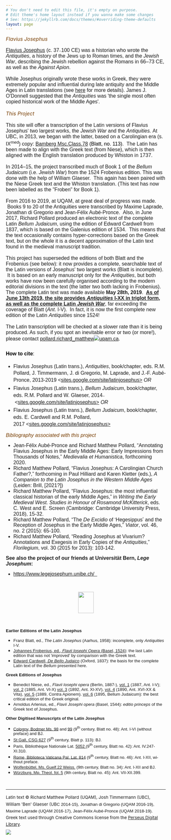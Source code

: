 ```yaml
---
# You don't need to edit this file, it's empty on purpose.
# Edit theme's home layout instead if you wanna make some changes
# See: https://jekyllrb.com/docs/themes/#overriding-theme-defaults
layout: page
---
```


<div xmlns="http://www.w3.org/1999/xhtml" class="sites-layout-name-one-column-hf sites-layout-vbox"><div class="sites-layout-tile sites-tile-name-header"><div dir="ltr"><div><i><font color="#783f04" size="3">Flavius Josephus</font></i></div>
<div><br>
</div>
<div><font face="trebuchet ms, sans-serif" size="3"><a href="http://en.wikipedia.org/wiki/Josephus" target="_blank" rel="nofollow">Flavius Josephus</a> (c. 37</font><span style="font-family:Palatino Linotype,serif;background-color:transparent;font-size:10pt">–</span><span style="font-family:trebuchet ms,sans-serif;font-size:medium;background-color:transparent">100 CE) was a historian who wrote the <i>Antiquities</i>, a history of the Jews up to Roman times, and the <i>Jewish War</i>, describing&nbsp;</span><span style="background-color:transparent"><font face="trebuchet ms, sans-serif" size="3">the Jewish rebellion against the Romans in 66–73 CE, as well as the <i>Against Apion</i>.</font></span></div>
<div><span style="background-color:transparent"><font face="trebuchet ms, sans-serif" size="3"><br>
</font></span></div>
<div><span style="background-color:transparent"><font face="trebuchet ms, sans-serif" size="3">While Josephus originally wrote these works in Greek, they were extremely popular and influential during late antiquity and the Middle Ages in Latin translations&nbsp;(see <a href="https://sites.google.com/site/latinjosephus/background">here</a>&nbsp;for more details). James J. O'Donnell suggested that the <i>Antiquities </i>was '</font></span><span style="background-color:transparent"><font face="trebuchet ms, sans-serif" size="3">the single most often copied historical work of the Middle Ages'.</font></span></div>
<div><span style="background-color:transparent"><font face="trebuchet ms, sans-serif" size="3"><br>
</font></span></div>
<div><i><font color="#783f04" size="3">This Project</font></i></div>
<div><span style="background-color:transparent"><font face="trebuchet ms, sans-serif" size="3"><br>
</font></span></div>
<font face="trebuchet ms, sans-serif" size="3">This site will offer a transcription of the Latin versions of Flavius Josephus' two largest works, the <i>Jewish War&nbsp;</i>and the <i>Antiquities.</i>&nbsp;At UBC, in 2013, we began with the latter,&nbsp;based on a Carolingian era (s. IX<sup>med</sup>) copy:&nbsp;<span style="color:rgb(0,0,0)"><a href="http://bsbsbb.bsb.lrz.de/~db/0000/sbb00000114/images/" target="_blank" rel="nofollow">Bamberg Msc.Class.78</a><b>&nbsp;</b></span><span style="color:rgb(0,0,0)">(Blatt, no. 113)</span>. &nbsp;The Latin has been made to align with the Greek text (from Niese), which is then aligned with the English translation produced by Whiston in 1737.</font>
<div><font face="trebuchet ms, sans-serif" size="3"><br>
</font></div>
<div><font face="trebuchet ms, sans-serif" size="3">In 2014</font><span style="background-color:transparent"><font face="trebuchet ms, sans-serif" size="3">–15, the project transcribed much of Book 1 of the <i>Bellum Judaicum </i>(i.e. <i>Jewish War</i>) from the 1524 Frobenius edition. This was done with the help of William Glaeser. &nbsp;This again has been paired with the Niese Greek text and the Whiston translation. (This text has now been labelled as the "Froben" for Book 1).</font></span></div><div><span style="background-color:transparent"><font face="trebuchet ms, sans-serif" size="3"><br></font></span></div><div><span style="background-color:transparent"><font face="trebuchet ms, sans-serif" size="3">From 2016 to 2019, at UQAM, at great deal of progress was made. &nbsp;Books 9 to 20 of the Antiquities were transcribed by Maxime Laprade, Jonathan di Gregorio and Jean-Félix Aubé-Pronce. &nbsp;Also, in June 2017, Richard Pollard produced an electronic text of the complete Latin&nbsp;<i>Bellum Judaicum</i>, using the edition of Edward Cardwell from 1837, which is based on the Galenius edition of 1534. &nbsp;This means that the text occasionally contains hyper-corrections based on the Greek text, but on the whole it is a decent approximation of the Latin text found in the medieval manuscript tradition.</font></span></div>
<div><font face="trebuchet ms, sans-serif" size="3"><br>
</font><font face="trebuchet ms, sans-serif" size="3">This project has superseded the editions of both Blatt and the Frobenius (see below): it now provides a complete, searchable text of the Latin versions of Josephus' two largest works (Blatt is incomplete). &nbsp;It is based on an early manuscript only for the <i>Antiquities</i>, but both works have now been carefully organised according to the modern editorial divisions in the text (the latter two both lacking in Frobenius). The complete Latin text was made available <b>May 28th, 2019</b>.&nbsp;&nbsp;<b><u>As of June 13th 2019, the site provides&nbsp;<i>Antiquities </i>I-XX in triglot form, as well as the complete Latin&nbsp;<i>Jewish War</i></u></b>, far exceeding the coverage of Blatt (<i>Ant</i>. I-V).&nbsp; In fact, it is now the first complete new edition of the Latin&nbsp;<i>Antiquities </i>since 1524!<br>
<br>
The Latin transcription will be checked at a slower rate than it is being produced.  As such, if you spot an inevitable error or two (or more!), please contact&nbsp;</font><span style="background-color:transparent"><font face="trebuchet ms, sans-serif" size="3"><u>pollard.richard_matthew</u></font></span><u style="font-family:trebuchet ms,sans-serif;font-size:medium;background-color:transparent"><a href="https://sites.google.com/site/latinjosephus/home/at_symbol%5B1%5D.jpg?attredirects=0"><img border="0" src="https://sites.google.com/site/latinjosephus/_/rsrc/1373300820704/home/at_symbol%5B1%5D.jpg"></a></u><span style="font-size:10pt;background-color:transparent"><font face="trebuchet ms, sans-serif" size="3"><u>uqam.ca</u></font></span><span style="font-family:trebuchet ms,sans-serif;font-size:medium;background-color:transparent">.</span></div><div>
<div><b style="font-family:trebuchet ms,sans-serif;line-height:1.6;background-color:transparent"><font size="3"><br>
</font></b></div>
<div><font color="#000000" size="3"><b style="font-family:trebuchet ms,sans-serif;line-height:1.6;background-color:transparent">How to cite</b><span style="font-family:trebuchet ms,sans-serif;line-height:1.6;background-color:transparent">:</span></font></div>
<div><ul><li><font style="background-color:transparent"><span style="font-family:trebuchet ms,sans-serif;font-size:medium;line-height:1.6">Flavius Josephus (Latin trans.), </span><i style="font-family:trebuchet ms,sans-serif;font-size:medium;line-height:1.6">Antiquities</i><span style="line-height:1.6"><font face="trebuchet ms, sans-serif" size="3">, book/chapter, eds. R.M. Pollard, J. Timmermann, J. di Gregorio, M. Laprade, and J.-F. Aubé-Pronce, 2013-2019</font></span></font><font face="trebuchet ms, sans-serif" size="3" style="background-color:transparent"><span style="line-height:25.600000381469727px">&nbsp;</span><span style="line-height:1.6">&lt;</span><span style="line-height:21px"><u>sites.google.com/site/latinjosephus&gt;</u>&nbsp;<i>OR</i></span></font></li><li><font face="trebuchet ms, sans-serif" size="3" style="background-color:transparent"><span style="line-height:1.6">Flavius Josephus (Latin trans.),&nbsp;</span><span style="line-height:1.6"><i>Bellum Judaicum</i></span><span style="line-height:1.6">, book/chapter, eds. R.M. Pollard and W. Glaeser, 2014</span></font><span style="background-color:transparent;font-size:10pt;font-family:Palatino Linotype,serif">–</span><font face="trebuchet ms, sans-serif" size="3" style="background-color:transparent"><span style="line-height:25.6000003814697px">&nbsp;</span><span style="line-height:1.6">&lt;</span><span style="line-height:21px"><u>sites.google.com/site/latinjosephus&gt;</u>&nbsp;</span></font><i style="background-color:transparent;font-family:trebuchet ms,sans-serif;font-size:medium">OR</i></li><li><font face="trebuchet ms, sans-serif" size="3" style="background-color:transparent"><span style="line-height:1.6">Flavius Josephus (Latin trans.),&nbsp;</span><span style="line-height:1.6"><i>Bellum Judaicum</i></span><span style="line-height:1.6">, book/chapter, eds. E. Cardwell and R.M. Pollard, 2017</span></font><font face="trebuchet ms, sans-serif" size="3" style="background-color:transparent"><span style="line-height:25.6px">&nbsp;</span><span style="line-height:1.6">&lt;</span><span style="line-height:21px"><u>sites.google.com/site/latinjosephus&gt;</u></span></font></li></ul><div><font color="#783f04" face="trebuchet ms, sans-serif" size="3"><i>Bibliography associated with this project</i></font></div></div><div><ul><li><span style="font-family:trebuchet ms,sans-serif;font-size:16px">Jean-Félix Aubé-Pronce and Richard Matthew Pollard,&nbsp;</span><font face="trebuchet ms, sans-serif"><span style="font-size:16px">“Annotating Flavius Josephus in the Early Middle Ages: Early Impressions from Thousands of Notes,” <i>Medievalia et Humanistica</i>, forthcoming 2020.</span></font></li><li><span style="font-family:trebuchet ms,sans-serif;font-size:16px">Ric</span><font size="3"><span style="font-family:trebuchet ms,sans-serif">hard Matthe</span><font face="trebuchet ms, sans-serif">w Pollard,&nbsp;“</font></font><font face="trebuchet ms, sans-serif" size="3">Flavius Josephus: A Carolingian Church Father?,” forthcoming in Paul Hilliard and Karen Kletter (eds.), <i>A
Companion to the Latin Josephus in the Western Middle Ages</i> (Leiden: Brill, [2021?])&nbsp;</font></li><li><font face="trebuchet ms, sans-serif" size="3">Richard Matthew Pollard, “Flavius Josephus: the most influential classical historian of the early Middle Ages,” in&nbsp;<i>Writing the Early Medieval West. Studies in Honour of Rosamond McKitterick</i>, eds. C. West and E. Screen (Cambridge: Cambridge University Press, 2018), 15-32.</font></li><li><font face="trebuchet ms, sans-serif" size="3"><span style="line-height:107%">Richard Matthew Pollard,&nbsp;</span><span style="line-height:107%">“The <i>De Excidio</i> of ʻHegesippusʼ and the Reception of Josephus in the Early Middle Ages,” <i>Viator</i>, vol. 46, no. 2 (2015): 65-100.&nbsp;</span></font></li><li><font face="trebuchet ms, sans-serif" size="3"><span style="line-height:107%">Richard Matthew Pollard, “Reading Josephus at
Vivarium? Annotations and Exegesis in Early Copies of the <i>Antiquities</i>,” <i>Florilegium</i>,
vol. 30 (2015 for 2013): 103-142.&nbsp;</span></font></li></ul><div><font face="trebuchet ms, sans-serif" size="3"><b>See also the project of our friends at Universität Bern, <i>Lege Josephum</i>:</b></font></div></div><div><ul><li><font face="trebuchet ms, sans-serif" size="3"><a href="https://www.legejosephum.unibe.ch/" rel="nofollow">https://www.legejosephum.unibe.ch/&nbsp;&nbsp;</a></font></li></ul></div><div><br></div>
<div><font face="trebuchet ms, sans-serif"><br>
</font></div>
<div style="text-align:center"><font face="trebuchet ms, sans-serif">
<div style="display:block;text-align:center;margin-right:auto;margin-left:auto"><img border="0" height="67" src="https://sites.google.com/site/latinjosephus/_/rsrc/1431390464359/home/P%20-%20from%201513%20Liber%20Trium%20Virorum.jpg?height=67&amp;width=49" width="49"></div>
<br>
</font></div>
<div><font face="trebuchet ms, sans-serif"><br>
</font></div>
<div><font face="trebuchet ms, sans-serif"><br>
</font></div>
<div><b style="font-family:trebuchet ms,sans-serif;background-color:transparent;font-size:10pt">Earlier Editions of the Latin Josephus</b></div>
<div>
<ul><li><font face="trebuchet ms, sans-serif" style="background-color:transparent;font-size:10pt">Franz Blatt, ed.,&nbsp;</font><span style="background-color:transparent;font-size:10pt"><font face="trebuchet ms, sans-serif"><i>The Latin Josephus</i> (Aarhus, 1958): incomplete, only <i>Antiquities </i>I-V.</font></span></li>
<li><span style="background-color:transparent;font-size:10pt"><font face="trebuchet ms, sans-serif"><a href="http://books.google.ca/books?id=E_NCAAAAcAAJ&amp;pg=PA1" target="_blank">Johannes Frobenius, ed., <i>Flavii Iosephi Opera&nbsp;</i>(Basel, 1524)</a>: the last Latin edition that was not 'improved' by comparison with the Greek text.</font></span></li><li><span style="background-color:transparent;font-size:10pt"><font face="trebuchet ms, sans-serif"><a href="https://books.google.ca/books?id=zoENAAAAQAAJ&amp;lpg=PA395&amp;pg=PA1" target="_blank">Edward Cardwell, <i>De Bello Judaico</i></a>&nbsp;(Oxford, 1837): the basis for the complete Latin text of the <i>Bellum </i>presented here.</font></span></li></ul>
</div>
<div><b style="font-family:trebuchet ms,sans-serif;background-color:transparent;font-size:10pt">Greek Editions of Josephus</b></div>
<div>
<ul><li><span style="background-color:transparent;font-size:10pt;font-family:trebuchet ms,sans-serif">Benedict Niese, ed.,&nbsp;</span><i style="background-color:transparent;font-size:10pt;font-family:trebuchet ms,sans-serif">Flavii Iosephi opera</i><span style="background-color:transparent;font-size:10pt;font-family:trebuchet ms,sans-serif">&nbsp;(Berlin, 1887-),&nbsp;</span><a href="http://books.google.ca/books?id=mnBHAAAAYAAJ" style="background-color:transparent;font-size:10pt;font-family:trebuchet ms,sans-serif" target="_blank">vol. 1</a><span style="background-color:transparent;font-size:10pt;font-family:trebuchet ms,sans-serif">&nbsp;(1887, Ant. I-V); <a href="http://books.google.ca/books?id=EOoUAAAAQAAJ" target="_blank">vol. 2</a> (1885, Ant. VI-X)&nbsp;</span><a href="http://books.google.ca/books?id=KuoUAAAAQAAJ" style="background-color:transparent;font-size:10pt;font-family:trebuchet ms,sans-serif" target="_blank">vol. 3</a><span style="background-color:transparent;font-size:10pt;font-family:trebuchet ms,sans-serif">&nbsp;(1892, Ant. XI-XV),&nbsp;</span><a href="http://books.google.ca/books?id=W8diAAAAMAAJ" style="background-color:transparent;font-size:10pt;font-family:trebuchet ms,sans-serif" target="_blank">vol. 4</a><span style="background-color:transparent;font-size:10pt;font-family:trebuchet ms,sans-serif">&nbsp;(1890, Ant. XVI-XX &amp; Vita), <a href="http://books.google.ca/books?id=Y_AUAAAAQAAJ" target="_blank">vol. 5</a> (1889, Contra Apionem). <a href="http://books.google.ca/books?id=7d7fAAAAMAAJ&amp;pg=PA91" target="_blank">vol. 6</a> (1895, Bellum Judaicum): the best critical edition of the Greek original.</span></li>
<li><span style="background-color:transparent;font-size:10pt;font-family:trebuchet ms,sans-serif">Arnoldus Arlenius, ed.,&nbsp;</span><span style="background-color:transparent;font-size:10pt"><font face="trebuchet ms, sans-serif"><i>Flavii Josephi opera&nbsp;</i>(Basel, 1544): <i>editio princeps </i>of the Greek text of Josephus.</font></span></li></ul>
</div>
<div><b style="background-color:transparent;font-size:10pt"><font face="trebuchet ms, sans-serif" size="2">Other Digitised Manuscripts of the Latin Josephus</font></b></div>
<div>
<ul><li><a href="http://www.e-codices.unifr.ch/en/cb/0098" style="font-family:trebuchet ms,sans-serif;font-size:small;background-color:transparent" target="_blank" rel="nofollow">Cologny, Bodmer Ms. 98</a><span style="font-family:trebuchet ms,sans-serif;font-size:small;background-color:transparent">&nbsp;and </span><a href="http://www.e-codices.unifr.ch/en/list/one/cb/0099#tab_details" style="font-family:trebuchet ms,sans-serif;font-size:small;background-color:transparent" target="_blank" rel="nofollow">99</a><span style="font-family:trebuchet ms,sans-serif;font-size:small;background-color:transparent"> (9</span><sup style="font-family:trebuchet ms,sans-serif;background-color:transparent">th&nbsp;</sup><span style="font-family:trebuchet ms,sans-serif;font-size:small;background-color:transparent">century, Blatt no. 48): Ant. I-VI (without preface) and BJ.</span></li>
<li><font face="trebuchet ms, sans-serif" style="background-color:transparent;font-size:10pt"><a href="http://www.stgallplan.org/stgallmss/viewItem.do?ark=p21198-zz0026dh5s" target="_blank" rel="nofollow">St Gall, CSG 627</a>&nbsp;(</font><span style="background-color:transparent;font-size:small;font-family:trebuchet ms,sans-serif">9</span><sup style="background-color:transparent;font-family:trebuchet ms,sans-serif">th </sup><span style="background-color:transparent;font-size:10pt;font-family:trebuchet ms,sans-serif">century, Blatt p. 113): BJ.</span></li>
<li><span style="font-family:trebuchet ms,sans-serif;font-size:small;background-color:transparent">Paris, </span><span lang="FR-CA" style="font-family:trebuchet ms,sans-serif;font-size:small;background-color:transparent">Bibliothèque Nationale Lat. </span><a href="http://gallica.bnf.fr/ark:/12148/btv1b9067689z" style="font-family:trebuchet ms,sans-serif;font-size:small;background-color:transparent" rel="nofollow">5052 </a><span style="font-family:trebuchet ms,sans-serif;font-size:small;background-color:transparent">(9</span><sup style="font-family:trebuchet ms,sans-serif;background-color:transparent">th</sup><span style="font-family:trebuchet ms,sans-serif;font-size:small;background-color:transparent">
century, Blatt no. 42): Ant. IV.247-XI.310.</span></li>
<li><span lang="FR-CA" style="font-family:trebuchet ms,sans-serif;font-size:small;background-color:transparent"><a href="http://bibliotheca-laureshamensis-digital.de/bav/bav_pal_lat_814" target="_blank" rel="nofollow">Rome, Biblioteca Vaticana Pal. Lat. 814</a> (9</span><sup style="font-family:trebuchet ms,sans-serif;background-color:transparent">th</sup><span style="font-family:trebuchet ms,sans-serif;font-size:small;background-color:transparent"> </span><span lang="FR-CA" style="font-family:trebuchet ms,sans-serif;font-size:small;background-color:transparent">century, Blatt no. 46): Ant. I-XII, without preface.</span><span style="font-family:trebuchet ms,sans-serif;font-size:small;background-color:transparent">&nbsp;</span></li>
<li><a href="http://dbs.hab.de/mss/?list=ms&amp;id=22-weiss" style="font-family:trebuchet ms,sans-serif;font-size:small;background-color:transparent" target="_blank" rel="nofollow">Wolfenbüttel, Ms. Guelf.22 Weiss.</a><span style="font-family:trebuchet ms,sans-serif;font-size:small;background-color:transparent">&nbsp;(9th century, Blatt no. 34): Ant. I-XII and BJ.</span></li>
<li><a href="http://vb.uni-wuerzburg.de/ub/pageflip2.html?book=41667146&amp;page=2" style="font-family:trebuchet ms,sans-serif;font-size:small;background-color:transparent" target="_blank" rel="nofollow">Würzburg, Mp. Theol. fol. 5</a><span style="font-family:trebuchet ms,sans-serif;font-size:small;background-color:transparent"> (9th century, Blatt no. 45): Ant. VII-XII.399.</span></li></ul>
</div>
<div><br>
</div>
</div></div></div><div class="sites-layout-tile sites-tile-name-content-1"><div dir="ltr"><div><hr></div><div><span style="line-height:1.6;font-size:10pt">Latin text&nbsp;</span><span style="line-height:1.6;font-size:10pt">©</span><span style="line-height:1.6;font-size:10pt">&nbsp;Richard Matthew Pollard (UQAM), Josh Timmermann (UBC), William 'Ben' Glaeser (UB<font face="arial, sans-serif">C 2014-15), Jonathan di Gregorio (UQAM 2016-19), Maxime Laprade (UQAM 2016-17), Jean-Félix Aubé-Pronce (UQAM 2018-19)</font></span><font face="arial, sans-serif"><span style="font-size:10pt;line-height:1.6;background-color:transparent">.</span></font></div><div><span style="font-size:10pt;line-height:1.6">Greek text used through Creative Commons license from the&nbsp;</span><a href="http://www.perseus.tufts.edu/hopper/text?doc=Perseus:text:1999.01.0145" style="font-size:10pt;line-height:1.6" target="_blank" rel="nofollow">Perseus Digital Library</a><span style="font-size:10pt;line-height:1.6">.</span></div><img border="0" src="http://i.creativecommons.org/l/by-sa/3.0/us/88x31.png" style="font-size:10pt;display:block;margin-top:5px;margin-right:auto;margin-bottom:0px"><div><br></div></div></div><div class="sites-layout-tile sites-tile-name-footer sites-layout-empty-tile"><div dir="ltr"><br></div></div></div>
